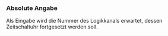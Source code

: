 ﻿### Absolute Angabe

Als Eingabe wird die Nummer des Logikkanals erwartet, dessen Zeitschaltuhr fortgesetzt werden soll.



